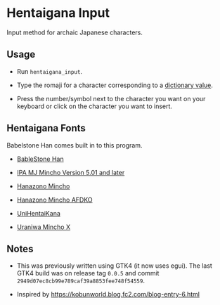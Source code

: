 # Hentaigana Input

Input method for archaic Japanese characters.

## Usage

- Run `hentaigana_input`.

- Type the romaji for a character corresponding to a [dictionary value](./docs/key.md).

- Press the number/symbol next to the character you want on your keyboard or click on the character you want to insert.

## Hentaigana Fonts

Babelstone Han comes built in to this program.

- [BableStone Han](http://www.babelstone.co.uk/Fonts/Han.html)

- [IPA MJ Mincho Version 5.01 and later](https://moji.or.jp/mojikiban/font/)

- [Hanazono Mincho](https://de.osdn.net/projects/hanazono-font/)

- [Hanazono Mincho AFDKO](https://github.com/cjkvi/HanaMinAFDKO)

- [UniHentaiKana](http://wakufactory.jp/densho/font/hentai/)

- [Uraniwa Mincho X](http://en.glyphwiki.org/wiki/Group:zr12r_uraniwaminchoX)

## Notes

- This was previously written using GTK4 (it now uses egui). The last GTK4 build was on release tag `0.0.5` and commit `2949d07ec8cb99e789caf39a8853fee748f54559`.

- Inspired by https://kobunworld.blog.fc2.com/blog-entry-6.html
